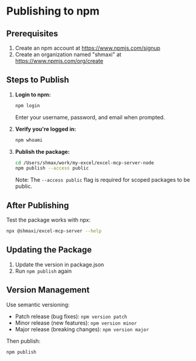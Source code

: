# Publishing to npm

## Prerequisites

1. Create an npm account at https://www.npmjs.com/signup
2. Create an organization named "shmaxi" at https://www.npmjs.com/org/create

## Steps to Publish

1. **Login to npm:**
   ```bash
   npm login
   ```
   Enter your username, password, and email when prompted.

2. **Verify you're logged in:**
   ```bash
   npm whoami
   ```

3. **Publish the package:**
   ```bash
   cd /Users/shmax/work/my-excel/excel-mcp-server-node
   npm publish --access public
   ```
   
   Note: The `--access public` flag is required for scoped packages to be public.

## After Publishing

Test the package works with npx:
```bash
npx @shmaxi/excel-mcp-server --help
```

## Updating the Package

1. Update the version in package.json
2. Run `npm publish` again

## Version Management

Use semantic versioning:
- Patch release (bug fixes): `npm version patch`
- Minor release (new features): `npm version minor`
- Major release (breaking changes): `npm version major`

Then publish:
```bash
npm publish
```